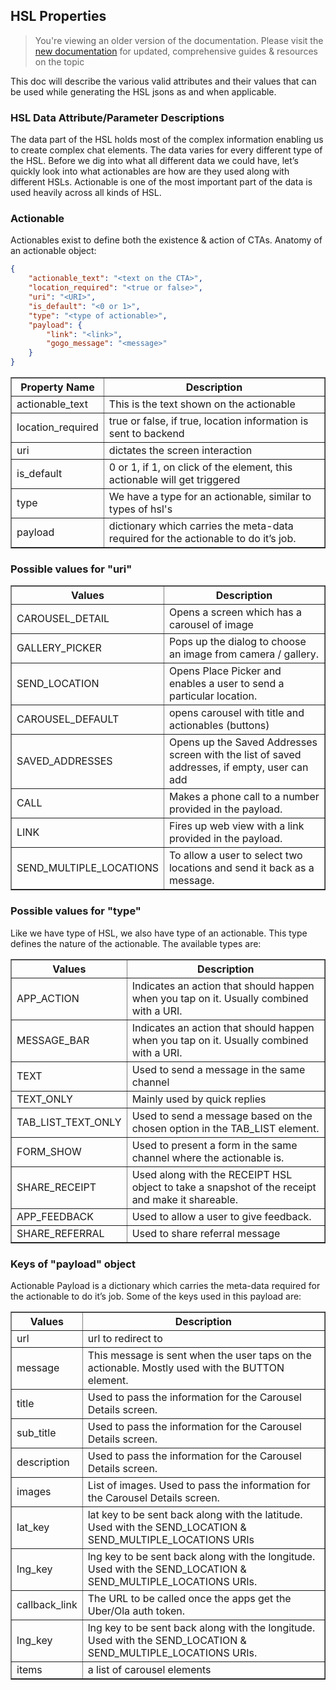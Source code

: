## HSL Properties

> You're viewing an older version of the documentation. Please visit the [new documentation](https://docs.haptik.ai/) for updated, comprehensive guides & resources on the topic

This doc will describe the various valid attributes and their values that can be used while generating the HSL jsons as and when applicable.

### HSL Data Attribute/Parameter Descriptions
 
The data part of the HSL holds most of the complex information enabling us to create complex chat elements. The data varies for every different type of the HSL. Before we dig into what all different data we could have, let’s quickly look into what actionables are how are they used along with different HSLs. Actionable is one of the most important part of the data is used heavily across all kinds of HSL.

### Actionable
 
Actionables exist to define both the existence & action of CTAs. Anatomy of an actionable object:
 
```json
{
    "actionable_text": "<text on the CTA>",
    "location_required": "<true or false>",
    "uri": "<URI>",
    "is_default": "<0 or 1>",
    "type": "<type of actionable>",
    "payload": {
        "link": "<link>",
        "gogo_message": "<message>"
    }
}
```


<table border="1" class="docutils">
   <thead>
      <tr>
         <th>Property Name</th>
         <th>Description</th>
      </tr>
   </thead>
   <tbody>
      <tr>
         <td>actionable_text</td>
         <td>This is the text shown on the actionable</td>
      </tr>
      <tr>
         <td>location_required</td>
         <td>true or false, if true, location information is sent to backend</td>
      </tr>
      <tr>
         <td>uri</td>
         <td>dictates the screen interaction</td>
      </tr>
      <tr>
         <td>is_default</td>
         <td>0 or 1, if 1, on click of the element, this actionable will get triggered</td>
      </tr>
      <tr>
         <td>type</td>
         <td>We have a type for an actionable, similar to types of hsl's</td>
      </tr>
      <tr>
         <td>payload</td>
         <td>dictionary which carries the meta-data required for the actionable to do it’s job.</td>
      </tr>
   </tbody>
</table>


### Possible values for "uri"
<table border="1" class="docutils">
   <thead>
      <tr>
         <th>Values</th>
         <th>Description</th>
      </tr>
   </thead>
   <tbody>
      <tr>
         <td>CAROUSEL_DETAIL</td>
         <td>Opens a screen which has a carousel of image</td>
      </tr>
      <tr>
         <td>GALLERY_PICKER</td>
         <td>Pops up the dialog to choose an image from camera / gallery.</td>
      </tr>
      <tr>
         <td>SEND_LOCATION</td>
         <td>Opens Place Picker and enables a user to send a particular location.</td>
      </tr>
      <tr>
         <td>CAROUSEL_DEFAULT</td>
         <td>opens carousel with title and actionables (buttons)</td>
      </tr>
      <tr>
         <td>SAVED_ADDRESSES</td>
         <td>Opens up the Saved Addresses screen with the list of saved addresses, if empty, user can add</td>
      </tr>
      <tr>
         <td>CALL</td>
         <td>Makes a phone call to a number provided in the payload.</td>
      </tr>
      <tr>
         <td>LINK</td>
         <td>Fires up web view with a link provided in the payload.</td>
      </tr>
      <tr>
         <td>SEND_MULTIPLE_LOCATIONS</td>
         <td>To allow a user to select two locations and send it back as a message.</td>
      </tr>
   </tbody>
</table>



### Possible values for "type"
Like we have type of HSL, we also have type of an actionable. This type defines the nature of the actionable. The available types are:
<table border="1" class="docutils">
   <thead>
      <tr>
         <th>Values</th>
         <th>Description</th>
      </tr>
   </thead>
   <tbody>
      <tr>
         <td>APP_ACTION</td>
         <td>Indicates an action that should happen when you tap on it. Usually combined with a URI.</td>
      </tr>
      <tr>
         <td>MESSAGE_BAR</td>
         <td>Indicates an action that should happen when you tap on it. Usually combined with a URI.</td>
      </tr>
      <tr>
         <td>TEXT</td>
         <td>Used to send a message in the same channel</td>
      </tr>
      <tr>
         <td>TEXT_ONLY</td>
         <td>Mainly used by quick replies</td>
      </tr>
      <tr>
         <td>TAB_LIST_TEXT_ONLY</td>
         <td>Used to send a message based on the chosen option in the TAB_LIST element.</td>
      </tr>
      <tr>
         <td>FORM_SHOW</td>
         <td>Used to present a form in the same channel where the actionable is.</td>
      </tr>
      <tr>
         <td>SHARE_RECEIPT</td>
         <td>Used along with the RECEIPT HSL object to take a snapshot of the receipt and make it shareable.</td>
      </tr>
      <tr>
         <td>APP_FEEDBACK</td>
         <td>Used to allow a user to give feedback.</td>
      </tr>
      <tr>
         <td>SHARE_REFERRAL</td>
         <td>Used to share referral message</td>
      </tr>
   </tbody>
</table>
 
### Keys of "payload" object
Actionable Payload is a dictionary which carries the meta-data required for the actionable to do it’s job.
Some of the keys used in this payload are:
<table border="1" class="docutils">
   <thead>
      <tr>
         <th>Values</th>
         <th>Description</th>
      </tr>
   </thead>
   <tbody>
      <tr>
         <td>url</td>
         <td>url to redirect to</td>
      </tr>
      <tr>
         <td>message</td>
         <td>This message is sent when the user taps on the actionable. Mostly used with the BUTTON element.</td>
      </tr>
      <tr>
         <td>title</td>
         <td>Used to pass the information for the Carousel Details screen.</td>
      </tr>
      <tr>
         <td>sub_title</td>
         <td>Used to pass the information for the Carousel Details screen.</td>
      </tr>
      <tr>
         <td>description</td>
         <td>Used to pass the information for the Carousel Details screen.</td>
      </tr>
      <tr>
         <td>images</td>
         <td>List of images. Used to pass the information for the Carousel Details screen.</td>
      </tr>
      <tr>
         <td>lat_key</td>
         <td>lat key to be sent back along with the latitude. Used with the SEND_LOCATION & SEND_MULTIPLE_LOCATIONS URIs</td>
      </tr>
      <tr>
         <td>lng_key</td>
         <td>lng key to be sent back along with the longitude. Used with the SEND_LOCATION & SEND_MULTIPLE_LOCATIONS URIs.</td>
      </tr>
      <tr>
         <td>callback_link</td>
         <td>The URL to be called once the apps get the Uber/Ola auth token.</td>
      </tr>
      <tr>
         <td>lng_key</td>
         <td>lng key to be sent back along with the longitude. Used with the SEND_LOCATION & SEND_MULTIPLE_LOCATIONS URIs.</td>
      </tr>
      <tr>
         <td>items</td>
         <td>a list of carousel elements</td>
      </tr>
   </tbody>
</table>


